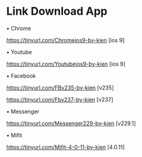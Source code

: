 # Link Download App

• Chrome

<quote>https://tinyurl.com/Chromeios9-by-kien</quote> [ios 9]

• Youtube

https://tinyurl.com/Youtubeios9-by-kien [ios 9]

• Facebook

https://tinyurl.com/FBv235-by-kien [v235]

https://tinyurl.com/Fbv237-by-kien [v237]

• Messenger

https://tinyurl.com/Messenger229-by-kien [v229.1]

• Mifit

https://tinyurl.com/Mifit-4-0-11-by-kien [4.0.11]
